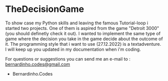 # TheDecisionGame

To show case my Python skills and leaving the famous Tutorial-loop i started two projects. 
One of them is aspired from the game "Detroit 3000" (you should definetly check it out).
I wanted to implement the same type of game where the decision you take in the game decide about the outcome of it.
The programming style that i want to use (27.12.2022) is a textadventure.
I will keep up you updated in my documentation when i'm coding.

For questions or suggestions you can send me an e-mail to : bernardinho.codes@gmail.com

- Bernardinho.Codes
